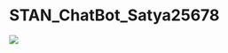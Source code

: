 
# STAN_ChatBot_Satya25678
<div>
<img src="C:\Users\Ganes\OneDrive\Pictures\Screenshots\Screenshot 1.png" >
<div/>
